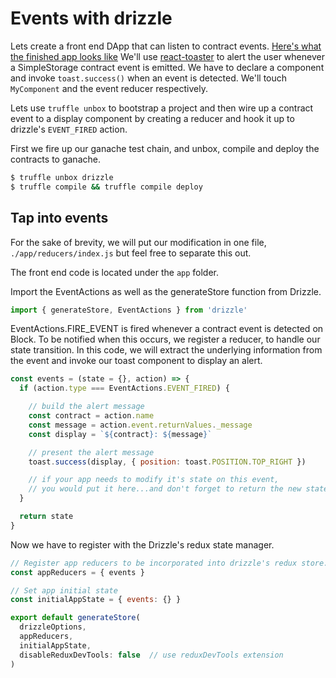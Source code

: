 Events with drizzle
===================

Lets create a front end DApp that can listen to contract events.  [Here's what
the finished app looks like](https://youtu.be/jGIY_l8oWTQ) We'll use
[react-toaster]() to alert the user whenever a SimpleStorage contract event is
emitted. We have to declare a <ToastContainer /> component and invoke
`toast.success()` when an event is detected. We'll touch `MyComponent` and the
event reducer respectively.

Lets use `truffle unbox` to bootstrap a project and then wire up a contract
event to a display component by creating a reducer and hook it up to drizzle's
`EVENT_FIRED` action.

First we fire up our ganache test chain, and unbox, compile and deploy the
contracts to ganache.

```bash
$ truffle unbox drizzle
$ truffle compile && truffle compile deploy
```

Tap into events
---------------

For the sake of brevity, we will put our modification in one file,
`./app/reducers/index.js` but feel free
to separate this out.

The front end code is located under the `app` folder.

Import the EventActions as well as the generateStore function from Drizzle.

```js
import { generateStore, EventActions } from 'drizzle'
```

EventActions.FIRE_EVENT is fired whenever a contract event is detected on Block.
To be notified when this occurs, we register a reducer, to handle our state
transition. In this code, we will extract the underlying information from the
event and invoke our toast component to display an alert.

```js
const events = (state = {}, action) => {
  if (action.type === EventActions.EVENT_FIRED) {

    // build the alert message
    const contract = action.name
    const message = action.event.returnValues._message
    const display = `${contract}: ${message}`

    // present the alert message
    toast.success(display, { position: toast.POSITION.TOP_RIGHT })

    // if your app needs to modify it's state on this event,
    // you would put it here...and don't forget to return the new state
  }

  return state
}
```

Now we have to register with the Drizzle's redux state manager.

```js
// Register app reducers to be incorporated into drizzle's redux store.
const appReducers = { events }

// Set app initial state
const initialAppState = { events: {} }

export default generateStore(
  drizzleOptions,
  appReducers,
  initialAppState,
  disableReduxDevTools: false  // use reduxDevTools extension
)
```
